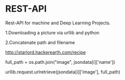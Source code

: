 # REST-API
Rest-API for machine and Deep Learning Projects.

1.Downloading a picture via urllib and python

2.Concatenate path and filename

http://starlord.hackerearth.com/recipe

full_path = os.path.join("image", jsondata[i]['name'])

urllib.request.urlretrieve(jsondata[i]['image'], full_path)

